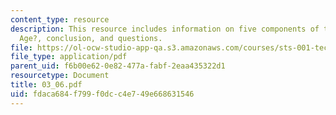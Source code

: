 ```yaml
---
content_type: resource
description: This resource includes information on five components of the ?Mechanical
  Age?, conclusion, and questions.
file: https://ol-ocw-studio-app-qa.s3.amazonaws.com/courses/sts-001-technology-in-american-history-spring-2006/fdaca684f799f0dcc4e749e668631546_03_06.pdf
file_type: application/pdf
parent_uid: f6b00e62-0e82-477a-fabf-2eaa435322d1
resourcetype: Document
title: 03_06.pdf
uid: fdaca684-f799-f0dc-c4e7-49e668631546
---
```

